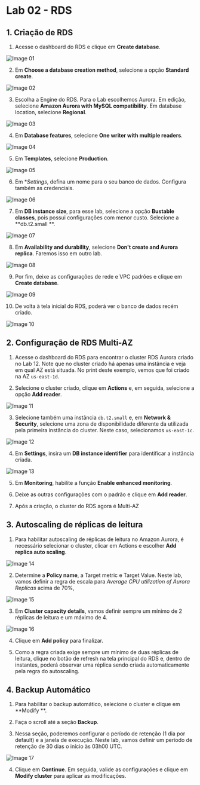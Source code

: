 # Lab 02 - RDS


## 1. Criação de RDS

1. Acesse o dashboard do RDS e clique em **Create database**.

![Image 01](https://d1b7vbmva6nnec.cloudfront.net/lab02/lab-02-rds-01.png)

2. Em **Choose a database creation method**, selecione a opção **Standard create**.

![Image 02](https://d1b7vbmva6nnec.cloudfront.net/lab02/lab-02-rds-02.png)

3. Escolha a Engine do RDS. Para o Lab escolhemos Aurora. Em edição, selecione **Amazon Aurora with MySQL compatibility**. Em database location, selecione **Regional**.

![Image 03](https://d1b7vbmva6nnec.cloudfront.net/lab02/lab-02-rds-03.png)

4. Em **Database features**, selecione **One writer with multiple readers**.

![Image 04](https://d1b7vbmva6nnec.cloudfront.net/lab02/lab-02-rds-04.png)

5. Em **Templates**, selecione **Production**.

![Image 05](https://d1b7vbmva6nnec.cloudfront.net/lab02/lab-02-rds-05.png)

6. Em **Settings*, defina um nome para o seu banco de dados. Configura também as credenciais.

![Image 06](https://d1b7vbmva6nnec.cloudfront.net/lab02/lab-02-rds-06.png)

7. Em **DB instance size**, para esse lab, selecione a opção **Bustable classes**, pois possui configurações com menor custo. Selecione a **db.t2.small **.

![Image 07](https://d1b7vbmva6nnec.cloudfront.net/lab02/lab-02-rds-07.png)

8. Em **Availability and durability**, selecione **Don't create and Aurora replica**. Faremos isso em outro lab.

![Image 08](https://d1b7vbmva6nnec.cloudfront.net/lab02/lab-02-rds-08.png)

9. Por fim, deixe as configurações de rede e VPC padrões e clique em **Create database**.

![Image 09](https://d1b7vbmva6nnec.cloudfront.net/lab02/lab-02-rds-09.png)

10. De volta à tela inicial do RDS, poderá ver o banco de dados recém criado.

![Image 10](https://d1b7vbmva6nnec.cloudfront.net/lab02/lab-02-rds-10.png)


## 2. Configuração de RDS Multi-AZ

1. Acesse o dashboard do RDS para encontrar o cluster RDS Aurora criado no Lab 12. Note que no cluster criado há apenas uma instância e veja em qual AZ está situada. No print deste exemplo, vemos que foi criado na AZ ```us-east-1d```.

 
2. Selecione o cluster criado, clique em **Actions** e, em seguida, selecione a opção **Add reader**.


![Image 11](https://d1b7vbmva6nnec.cloudfront.net/lab02/lab-02-rds-11.png)

3. Selecione também uma instância ```db.t2.small``` e, em **Network & Security**, selecione uma zona de disponibilidade diferente da utilizada pela primeira instância do cluster. Neste caso, selecionamos ```us-east-1c```.

![Image 12](https://d1b7vbmva6nnec.cloudfront.net/lab02/lab-02-rds-12.png)


4. Em **Settings**, insira um **DB instance identifier** para identificar a instância criada.

![Image 13](https://d1b7vbmva6nnec.cloudfront.net/lab02/lab-02-rds-13.png)


5. Em **Monitoring**, habilite a função **Enable enhanced monitoring**.


6. Deixe as outras configurações com o padrão e clique em **Add reader**.


7. Após a criação, o cluster do RDS agora é Multi-AZ


## 3. Autoscaling de réplicas de leitura


1. Para habilitar autoscaling de réplicas de leitura no Amazon Aurora, é necessário selecionar o cluster, clicar em Actions e escolher **Add replica auto scaling**.

![Image 14](https://d1b7vbmva6nnec.cloudfront.net/lab02/lab-02-rds-14.png)


2. Determine a **Policy name**, a Target metric e Target Value. Neste lab, vamos definir a regra de escala para *Average CPU utilization of Aurora Replicas* acima de 70%,

![Image 15](https://d1b7vbmva6nnec.cloudfront.net/lab02/lab-02-rds-15.png)


3. Em **Cluster capacity details**, vamos definir sempre um mínimo de 2 réplicas de leitura e um máximo de 4.

![Image 16](https://d1b7vbmva6nnec.cloudfront.net/lab02/lab-02-rds-16.png)

4. Clique em **Add policy** para finalizar.


5. Como a regra criada exige sempre um mínimo de duas réplicas de leitura, clique no botão de refresh na tela principal do RDS e, dentro de instantes, poderá observar uma réplica sendo criada automaticamente pela regra do autoscaling.


## 4. Backup Automático

1. Para habilitar o backup automático, selecione o cluster e clique em **Modify **.

2. Faça o scroll até a seção **Backup**.

3. Nessa seção, poderemos configurar o período de retenção (1 dia por default) e a janela de execução. Neste lab, vamos definir um período de retenção de 30 dias o início às 03h00 UTC.

![Image 17](https://d1b7vbmva6nnec.cloudfront.net/lab02/lab-02-rds-17.png)

4. Clique em **Continue**. Em seguida, valide as configurações e clique em **Modify cluster** para aplicar as modificações.
